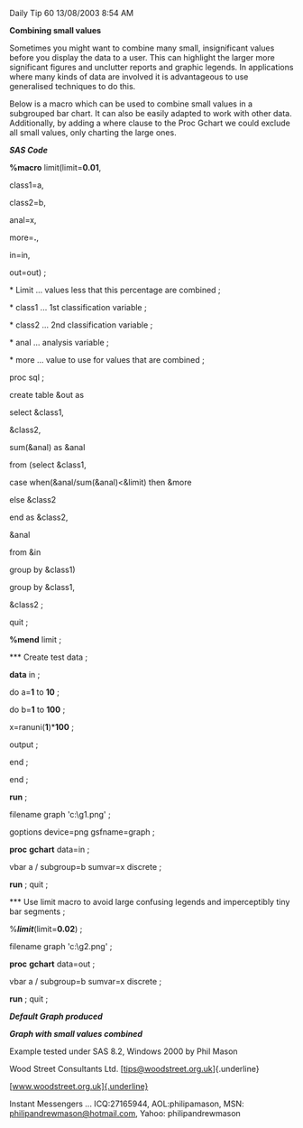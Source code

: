 Daily Tip 60 13/08/2003 8:54 AM

**Combining small values**

Sometimes you might want to combine many small, insignificant values
before you display the data to a user. This can highlight the larger
more significant figures and unclutter reports and graphic legends. In
applications where many kinds of data are involved it is advantageous to
use generalised techniques to do this.

Below is a macro which can be used to combine small values in a
subgrouped bar chart. It can also be easily adapted to work with other
data. Additionally, by adding a where clause to the Proc Gchart we could
exclude all small values, only charting the large ones.

***SAS Code***

**%macro** limit(limit=**0.01**,

class1=a,

class2=b,

anal=x,

more=**.**,

in=in,

out=out) ;

\* Limit \... values less that this percentage are combined ;

\* class1 \... 1st classification variable ;

\* class2 \... 2nd classification variable ;

\* anal \... analysis variable ;

\* more \... value to use for values that are combined ;

proc sql ;

create table &out as

select &class1,

&class2,

sum(&anal) as &anal

from (select &class1,

case when(&anal/sum(&anal)\<&limit) then &more

else &class2

end as &class2,

&anal

from &in

group by &class1)

group by &class1,

&class2 ;

quit ;

**%mend** limit ;

\*\*\* Create test data ;

**data** in ;

do a=**1** to **10** ;

do b=**1** to **100** ;

x=ranuni(**1**)\***100** ;

output ;

end ;

end ;

**run** ;

filename graph \'c:\\g1.png\' ;

goptions device=png gsfname=graph ;

**proc** **gchart** data=in ;

vbar a / subgroup=b sumvar=x discrete ;

**run** ; quit ;

\*\*\* Use limit macro to avoid large confusing legends and
imperceptibly tiny bar segments ;

\%***limit***(limit=**0.02**) ;

filename graph \'c:\\g2.png\' ;

**proc** **gchart** data=out ;

vbar a / subgroup=b sumvar=x discrete ;

**run** ; quit ;

***Default Graph produced***

***Graph with small values combined***

Example tested under SAS 8.2, Windows 2000 by Phil Mason

Wood Street Consultants Ltd. [tips@woodstreet.org.uk]{.underline}

[www.woodstreet.org.uk]{.underline}

Instant Messengers ... ICQ:27165944, AOL:philipamason, MSN:
philipandrewmason@hotmail.com, Yahoo: philipandrewmason
